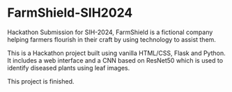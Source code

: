 # FarmShield-SIH2024
Hackathon Submission for SIH-2024, FarmShield is a fictional company helping farmers flourish in their craft by using technology to assist them.

This is a Hackathon project built using vanilla HTML/CSS, Flask and Python. It includes a web interface and a CNN based on ResNet50 which is used to identify diseased plants using leaf images.

This project is finished.
